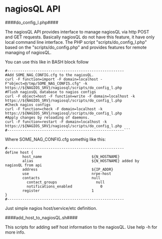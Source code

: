 nagiosQL API
======

####do_config_l.php####

The nagiosQL API provides interface to manage nagiosQL via http POST and GET requests. Basically nagiosQL do not have this feature, it have only local command line interface.
The PHP script "scripts/do_config_l.php" based on the "scripts/do_config.php" and provides features for remote managing of nagiosQL.

You can use this like in BASH block follow
```
#------------------------------------------------------
#Add SOME_NAG_CONFIG.cfg to the nagiosQL.
curl -F function=import -F domain=localhost -F"object=@/tmp/SOME_NAG_CONFIS.cfg" -k https://${NAGIOS_SRV}/nagiosql/scripts/do_config_l.php
#Flush nagiosQL database to nagios configs
curl -F object=host -F function=write -F domain=localhost -k https://${NAGIOS_SRV}/nagiosql/scripts/do_config_l.php
#Check nagios configs
curl -F function=check -F domain=localhost -k https://${NAGIOS_SRV}/nagiosql/scripts/do_config_l.php
#Apply changes by reloading of daemons.
curl -F function=restart -F domain=localhost -k https://${NAGIOS_SRV}/nagiosql/scripts/do_config_l.php
#------------------------------------------------------```
```
Where SOME_NAG_CONFIG.cfg somethig like this:
```
#------------------------------------------------------
define host {
        host_name                       ${N_HOSTNAME}
        alias                           ${N_HOSTNAME} added by nagiosQL from api
        address                         ${IP_ADDR}
        use                             nrpe-host
      	contacts                        null
	      contact_groups                  null
	      notifications_enabled		        0
        register                        1
}
#------------------------------------------------------
```
Just simple nagios host/service/etc definition.

####add_host_to_nagiosQL.sh####

This scripts for adding self host information to the nagiosQL. Use help -h for more info.

